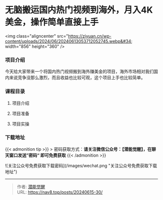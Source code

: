 # 无脑搬运国内热门视频到海外，月入4K美金，操作简单直接上手


&lt;img class=&#34;aligncenter&#34; src=&#34;https://ziyuan.cn/wp-content/uploads/2024/06/20240613053712052745.webp&#34; width=&#34;856&#34; height=&#34;360&#34; /&gt;

###  项目介绍

今天给大家带来一个将国内热门视频搬到海外赚美金的项目，海外市场相对我们国内来说竞争没那么激烈，而且收益也比较可观，这个项目上手也比较简单。

###  课程目录

 1. 项目介绍

 1. 项目准备

 1. 项目实操



### 下载地址




{{&lt; admonition tip &gt;}}
&gt; 密码获取方式：**请关注微信公众号：【潜能觉醒】，在聊天窗口发送”密码“ 即可免费获取**
{{&lt; /admonition &gt;}}


![关注公众号免费获取下载密码](/images/wechat.png &#34;关注公众号免费获取下载地址&#34;)

---

> 作者: [潜能觉醒](https://nav8.top)  
> URL: https://nav8.top/posts/20240615-30/  

